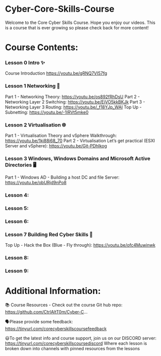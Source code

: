 # Cyber-Core-Skills-Course

Welcome to the Core Cyber Skills Course. Hope you enjoy our videos.
This is a course that is ever growing so please check back for more content!

# Course Contents:

### Lesson 0 Intro ✨
Course Introduction https://youtu.be/gRNQ7VI57fg


### Lesson 1 Networking 🔀
Part 1 - Networking Theory: https://youtu.be/os892fRhDsU 
Part 2 - Networking Layer 2 Switching: https://youtu.be/EjVO5kkBKJk 
Part 3 - Networking Layer 3 Routing: https://youtu.be/_f18YJp_WAI 
Top Up - Subnetting: https://youtu.be/-1IRVt5mke0 


### Lesson 2 Virtualisation 🌐
Part 1 - Virtualisation Theory and vSphere Walkthrough: https://youtu.be/1kj88i68_70
Part 2 - Virtualisation Let’s get practical (ESXI Server and vSphere): https://youtu.be/Gjt-PDhIkog


### Lesson 3 Windows, Windows Domains and Microsoft Active Directories 🖥️
Part 1 - Windows AD - Building a host DC and file Server: https://youtu.be/obURjd9nPo8


### Lesson 4:


### Lesson 5:


### Lesson 6:


### Lesson 7 Building Red Cyber Skills 📕
Top Up - Hack the Box (Blue - Fly through): https://youtu.be/ofc4Muwinwk


### Lesson 8:


### Lesson 9:




# Additional Information:

📚 Course Resources - Check out the course Git hub repo: https://github.com/CtrlAltT0m/Cyber-C...

🗣️Please provide some feedback: 
https://tinyurl.com/corecyberskillscoursefeedback

😃To get the latest info and course support, join us on our DISCORD server: 
https://tinyurl.com/corecyberskillscoursediscord
Where each lesson is broken down into channels with pinned resources from the lessons

